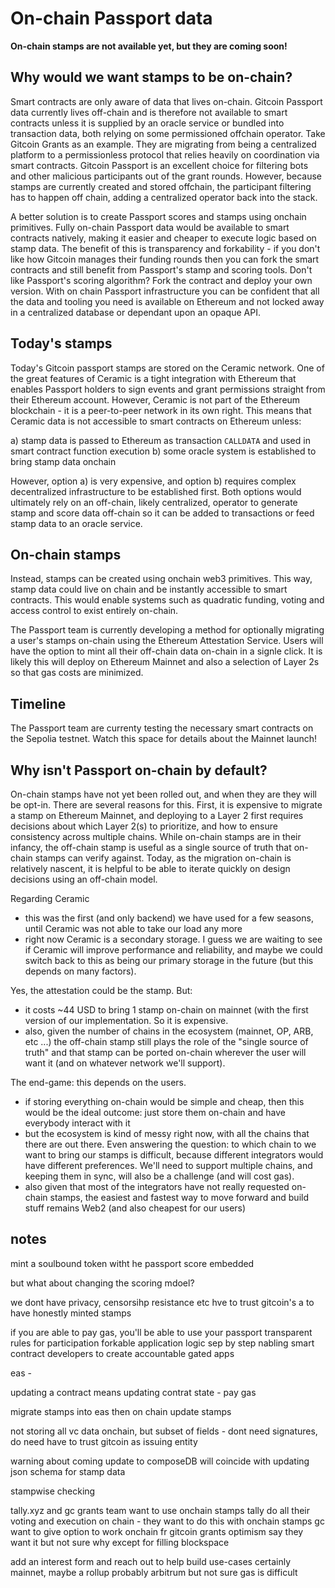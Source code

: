 # On-chain Passport data

**On-chain stamps are not available yet, but they are coming soon!**

## Why would we want stamps to be on-chain?

Smart contracts are only aware of data that lives on-chain. Gitcoin Passport data currently lives off-chain and is therefore not available to smart contracts unless it is supplied by an oracle service or bundled into transaction data, both relying on some permissioned offchain operator. Take Gitcoin Grants as an example. They are migrating from being a centralized platform to a permissionless protocol that relies heavily on coordination via smart contracts. Gitcoin Passport is an excellent choice for filtering bots and other malicious participants out of the grant rounds. However, because stamps are currently created and stored offchain, the participant filtering has to happen off chain, adding a centralized operator back into the stack.

A better solution is to create Passport scores and stamps using onchain primitives. Fully on-chain Passport data would be available to smart contracts natively, making it easier and cheaper to execute logic based on stamp data. The benefit of this is transparency and forkability - if you don't like how Gitcoin manages their funding rounds then you can fork the smart contracts and still benefit from Passport's stamp and scoring tools. Don't like Passport's scoring algorithm? Fork the contract and deploy your own version. With on chain Passport infrastructure you can be confident that all the data and tooling you need is available on Ethereum and not locked away in a centralized database or dependant upon an opaque API.


## Today's stamps

Today's Gitcoin passport stamps are stored on the Ceramic network. One of the great features of Ceramic is a tight integration with Ethereum that enables Passport holders to sign events and grant permissions straight from their Ethereum account. However, Ceramic is not part of the Ethereum blockchain - it is a peer-to-peer network in its own right. This means that Ceramic data is not accessible to smart contracts on Ethereum unless:

a) stamp data is passed to Ethereum as transaction `CALLDATA` and used in smart contract function execution
b) some oracle system is established to bring stamp data onchain

However, option a) is very expensive, and option b) requires complex decentralized infrastructure to be established first. Both options would ultimately rely on an off-chain, likely centralized, operator to generate stamp and score data off-chain so it can be added to transactions or feed stamp data to an oracle service. 

## On-chain stamps

Instead, stamps can be created using onchain web3 primitives. This way, stamp data could live on chain and be instantly accessible to smart contracts. This would enable systems such as quadratic funding, voting and access control to exist entirely on-chain.

The Passport team is currently developing a method for optionally migrating a user's stamps on-chain using the Ethereum Attestation Service. Users will have the option to mint all their off-chain data on-chain in a signle click. It is likely this will deploy on Ethereum Mainnet and also a selection of Layer 2s so that gas costs are minimized.

## Timeline

The Passport team are currenty testing the necessary smart contracts on the Sepolia testnet. Watch this space for details about the Mainnet launch!


## Why isn't Passport on-chain by default?

On-chain stamps have not yet been rolled out, and when they are they will be opt-in. There are several reasons for this. First, it is expensive to migrate a stamp on Ethereum Mainnet, and deploying to a Layer 2 first requires decisions about which Layer 2(s) to prioritize, and how to ensure consistency across multiple chains. While on-chain stamps are in their infancy, the off-chain stamp is useful as a single source of truth that on-chain stamps can verify against. Today, as the migration on-chain is relatively nascent, it is helpful to be able to iterate quickly on design decisions using an off-chain model.


Regarding Ceramic
- this was the first (and only backend) we have used for a few seasons, until Ceramic was not able to take our load any more
- right now Ceramic is a secondary storage. I guess we are waiting to see if Ceramic will improve performance and reliability, and maybe we could switch back to this as being our primary storage in the future (but this depends on many factors).

Yes, the attestation could be the stamp. But:
- it costs ~44 USD to bring 1 stamp on-chain on mainnet (with the first version of our implementation. So it is expensive.
- also, given the number of chains in the ecosystem (mainnet, OP, ARB, etc ...) the off-chain stamp still plays the role of the "single source of truth" and that stamp can be ported on-chain wherever the user will want it (and on whatever network we'll support). 

The end-game: this depends on the users.
- if storing everything on-chain would be simple and cheap, then this would be the ideal outcome: just store them on-chain and have everybody interact with it
- but the ecosystem is kind of messy right now, with all the chains that there are out there. Even answering the question: to which chain to we want to bring our stamps is difficult, because different integrators would have different preferences. We'll need to support multiple chains, and keeping them in sync, will also be a challenge (and will cost gas).
- also given that most of the integrators have not really requested on-chain stamps, the easiest and fastest way to move forward and build stuff remains Web2 (and also cheapest for our users)





## notes

mint a soulbound token witht he passport score embedded

but what about changing the scoring mdoel?


we dont have privacy, censorsihp resistance etc
hve to trust gitcoin's a to have honestly minted stamps

if you are able to pay gas, you'll be able to use your passport
transparent rules for participation
forkable application logic
sep by step nabling smart contract developers to create accountable gated apps

eas - 

updating a contract means updating contrat state - pay gas

migrate stamps into eas then on chain
update stamps

not storing all vc data onchain, but subset of fields - dont need signatures, do need 
have to trust gitcoin as issuing entity


warning about coming update to composeDB
will coincide with updating json schema for stamp data


stampwise checking


tally.xyz and gc grants team want to use onchain stamps
tally do all their voting and execution on chain - they want to do this with onchain stamps
gc want to give option to work onchain fr gitcoin grants
optimism say they want it but not sure why except for filling blockspace

add an interest form and reach out to help build use-cases
certainly mainnet, maybe a rollup probably arbitrum but not sure
gas is difficult

